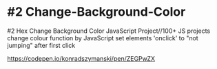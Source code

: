# #2 Change-Background-Color
#2  Hex Change Background Color JavaScript Project//100+ JS projects
change colour function by JavaScript
set elements 'onclick' to "not jumping" after first click

https://codepen.io/konradszymanski/pen/ZEGPwZX
